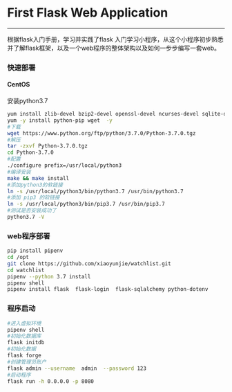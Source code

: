 # First Flask Web Application

----

根据flask入门手册，学习并实践了flask 入门学习小程序，从这个小程序初步熟悉并了解flask框架，以及一个web程序的整体架构以及如何一步步编写一套web。


### 快速部署

#### CentOS

安装python3.7
```bash
yum install zlib-devel bzip2-devel openssl-devel ncurses-devel sqlite-devel readline-devel tk-devel gcc make libffi-devel epel-release -y
yum -y install python-pip wget  -y
#下载
wget https://www.python.org/ftp/python/3.7.0/Python-3.7.0.tgz
#解压
tar -zxvf Python-3.7.0.tgz
cd Python-3.7.0
#配置
./configure prefix=/usr/local/python3
#编译安装
make && make install
#添加python3的软链接
ln -s /usr/local/python3/bin/python3.7 /usr/bin/python3.7
#添加 pip3 的软链接
ln -s /usr/local/python3/bin/pip3.7 /usr/bin/pip3.7
#测试是否安装成功了
python3.7 -V
```

### web程序部署
```bash
pip install pipenv
cd /opt
git clone https://github.com/xiaoyunjie/watchlist.git
cd watchlist
pipenv --python 3.7 install 
pipenv shell 
pipenv install flask  flask-login  flask-sqlalchemy python-dotenv
```

### 程序启动
```bash
#进入虚拟环境
pipenv shell
#初始化数据库
flask initdb
#初始化数据
flask forge
#创建管理员账户
flask admin --username  admin  --password 123
#启动程序
flask run -h 0.0.0.0 -p 8080
```
